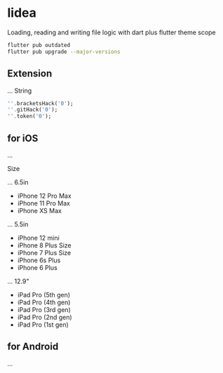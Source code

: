 # lidea

Loading, reading and writing file logic with dart plus flutter theme scope

```bash
flutter pub outdated
flutter pub upgrade --major-versions
```

## Extension

... String

```dart
''.bracketsHack('0');
''.gitHack('0');
''.token('0');
```

## for iOS

...

Size

... 6.5in

- iPhone 12 Pro Max
- iPhone 11 Pro Max
- iPhone XS Max

... 5.5in

- iPhone 12 mini
- iPhone 8 Plus Size
- iPhone 7 Plus Size
- iPhone 6s Plus
- iPhone 6 Plus

... 12.9"

- iPad Pro (5th gen)
- iPad Pro (4th gen)
- iPad Pro (3rd gen)
- iPad Pro (2nd gen)
- iPad Pro (1st gen)

## for Android

...

```bash
```
